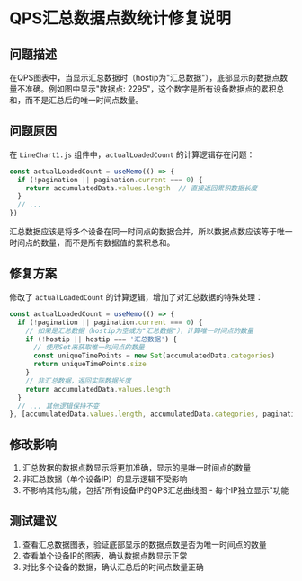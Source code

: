 # QPS汇总数据点数统计修复说明

## 问题描述
在QPS图表中，当显示汇总数据时（hostip为"汇总数据"），底部显示的数据点数量不准确。例如图中显示"数据点: 2295"，这个数字是所有设备数据点的累积总和，而不是汇总后的唯一时间点数量。

## 问题原因
在 `LineChart1.js` 组件中，`actualLoadedCount` 的计算逻辑存在问题：

```javascript
const actualLoadedCount = useMemo(() => {
  if (!pagination || pagination.current === 0) {
    return accumulatedData.values.length  // 直接返回累积数据长度
  }
  // ...
})
```

汇总数据应该是将多个设备在同一时间点的数据合并，所以数据点数应该等于唯一时间点的数量，而不是所有数据值的累积总和。

## 修复方案
修改了 `actualLoadedCount` 的计算逻辑，增加了对汇总数据的特殊处理：

```javascript
const actualLoadedCount = useMemo(() => {
  if (!pagination || pagination.current === 0) {
    // 如果是汇总数据（hostip为空或为"汇总数据"），计算唯一时间点的数量
    if (!hostip || hostip === '汇总数据') {
      // 使用Set来获取唯一时间点的数量
      const uniqueTimePoints = new Set(accumulatedData.categories)
      return uniqueTimePoints.size
    }
    // 非汇总数据，返回实际数据长度
    return accumulatedData.values.length
  }
  // ... 其他逻辑保持不变
}, [accumulatedData.values.length, accumulatedData.categories, pagination, hostip])
```

## 修改影响
1. 汇总数据的数据点数显示将更加准确，显示的是唯一时间点的数量
2. 非汇总数据（单个设备IP）的显示逻辑不受影响
3. 不影响其他功能，包括"所有设备IP的QPS汇总曲线图 - 每个IP独立显示"功能

## 测试建议
1. 查看汇总数据图表，验证底部显示的数据点数是否为唯一时间点的数量
2. 查看单个设备IP的图表，确认数据点数显示正常
3. 对比多个设备的数据，确认汇总后的时间点数量正确 